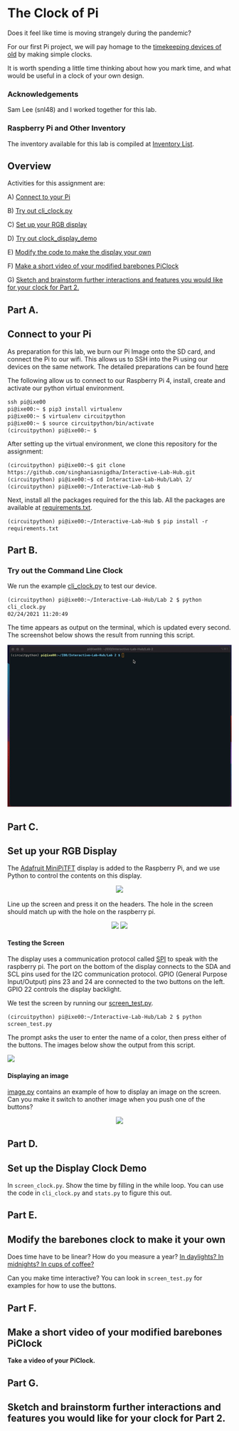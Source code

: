 # The Clock of Pi

Does it feel like time is moving strangely during the pandemic?

For our first Pi project, we will pay homage to the [timekeeping devices of old](https://en.wikipedia.org/wiki/History_of_timekeeping_devices) by making simple clocks.

It is worth spending a little time thinking about how you mark time, and what would be useful in a clock of your own design.

### Acknowledgements
Sam Lee (snl48) and I worked together for this lab.  

### Raspberry Pi and Other Inventory
The inventory available for this lab is compiled at [Inventory List](partslist.md).

## Overview
Activities for this assignment are:

A) [Connect to your Pi](#part-a)  

B) [Try out cli_clock.py](#part-b) 

C) [Set up your RGB display](#part-c)

D) [Try out clock_display_demo](#part-d) 

E) [Modify the code to make the display your own](#part-e)

F) [Make a short video of your modified barebones PiClock](#part-f)

G) [Sketch and brainstorm further interactions and features you would like for your clock for Part 2.](#part-g)

## Part A. 
## Connect to your Pi

As preparation for this lab, we burn our Pi Image onto the SD card, and connect the Pi to our wifi. This allows us to SSH into the Pi using our devices on the same network. The detailed preparations can be found [here](prep-work/prep.md) 

The following allow us to connect to our Raspberry Pi 4, install, create and activate our python virtual environment.
```
ssh pi@ixe00
pi@ixe00:~ $ pip3 install virtualenv
pi@ixe00:~ $ virtualenv circuitpython
pi@ixe00:~ $ source circuitpython/bin/activate
(circuitpython) pi@ixe00:~ $ 

```

After setting up the virtual environment, we clone this repository for the assignment:
```
(circuitpython) pi@ixe00:~$ git clone https://github.com/singhaniasnigdha/Interactive-Lab-Hub.git
(circuitpython) pi@ixe00:~$ cd Interactive-Lab-Hub/Lab\ 2/
(circuitpython) pi@ixe00:~/Interactive-Lab-Hub $ 
```

Next, install all the packages required for the this lab. All the packages are available at [requirements.txt](prep-work/requirements.txt).
```
(circuitpython) pi@ixe00:~/Interactive-Lab-Hub $ pip install -r requirements.txt
```

## Part B. 
### Try out the Command Line Clock

We run the example [cli_clock.py](cli_clock.py) to test our device. 
```
(circuitpython) pi@ixe00:~/Interactive-Lab-Hub/Lab 2 $ python cli_clock.py 
02/24/2021 11:20:49
```

The time appears as output on the terminal, which is updated every second. The screenshot below shows the result from running this script.

![](imgs/cli_clock.gif)


## Part C. 
## Set up your RGB Display
The [Adafruit MiniPiTFT](https://www.adafruit.com/product/4393) display is added to the Raspberry Pi, and we use Python to control the contents on this display.

<p align="center"><img src="https://cdn-learn.adafruit.com/assets/assets/000/082/842/large1024/adafruit_products_4393_iso_ORIG_2019_10.jpg" height="200" /></p>

Line up the screen and press it on the headers. The hole in the screen should match up with the hole on the raspberry pi.

<p align="center">
<img src="https://cdn-learn.adafruit.com/assets/assets/000/087/539/medium640/adafruit_products_4393_quarter_ORIG_2019_10.jpg?1579991932" height="200" />
<img src="https://cdn-learn.adafruit.com/assets/assets/000/082/861/original/adafruit_products_image.png" height="200">
</p>

#### Testing the Screen

The display uses a communication protocol called [SPI](https://www.circuitbasics.com/basics-of-the-spi-communication-protocol/) to speak with the raspberry pi. The port on the bottom of the display connects to the SDA and SCL pins used for the I2C communication protocol. GPIO (General Purpose Input/Output) pins 23 and 24 are connected to the two buttons on the left. GPIO 22 controls the display backlight.

We test the screen by running our [screen_test.py](screen_test.py).
```
(circuitpython) pi@ixe00:~/Interactive-Lab-Hub/Lab 2 $ python screen_test.py
```

The prompt asks the user to enter the name of a color, then press either of the buttons. The images below show the output from this script.

![](imgs/screen_test.gif)

#### Displaying an image

[image.py](image.py) contains an example of how to display an image on the screen. Can you make it switch to another image when you push one of the buttons?

<p align="center"><img src="https://github.com/singhaniasnigdha/Interactive-Lab-Hub/blob/Spring2021/Lab%202/imgs/cornell_tech_image.png" width="240"></p>

## Part D. 
## Set up the Display Clock Demo

In `screen_clock.py`. Show the time by filling in the while loop. You can use the code in `cli_clock.py` and `stats.py` to figure this out.


## Part E.
## Modify the barebones clock to make it your own

Does time have to be linear?  How do you measure a year? [In daylights? In midnights? In cups of coffee?](https://www.youtube.com/watch?v=wsj15wPpjLY)

Can you make time interactive? You can look in `screen_test.py` for examples for how to use the buttons.


## Part F. 
## Make a short video of your modified barebones PiClock

**Take a video of your PiClock.**

## Part G. 
## Sketch and brainstorm further interactions and features you would like for your clock for Part 2.



